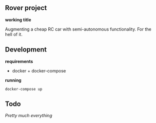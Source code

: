 ## Rover project

**working title**

Augmenting a cheap RC car with semi-autonomous functionality. For the hell of it. 

## Development

**requirements**

* docker + docker-compose


**running**

`docker-compose up`

## Todo

*Pretty much everything* 